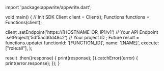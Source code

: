 import 'package:appwrite/appwrite.dart';

void main() { // Init SDK
  Client client = Client();
  Functions functions = Functions(client);

  client
    .setEndpoint('https://[HOSTNAME_OR_IP]/v1') // Your API Endpoint
    .setProject('5df5acd0d48c2') // Your project ID
  ;
  Future result = functions.update(
    functionId: '[FUNCTION_ID]',
    name: '[NAME]',
    execute: ["role:all"],
  );

  result
    .then((response) {
      print(response);
    }).catchError((error) {
      print(error.response);
  });
}
